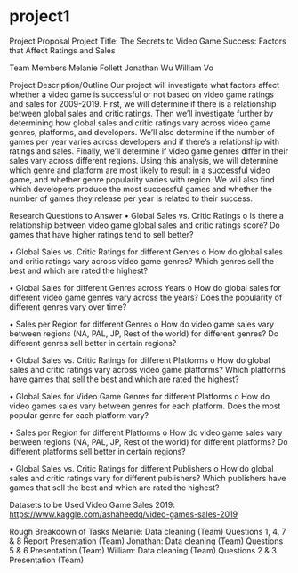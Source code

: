 # project1

Project Proposal
Project Title: The Secrets to Video Game Success: Factors that Affect Ratings and Sales


Team Members
Melanie Follett
Jonathan Wu
William Vo


Project Description/Outline
Our project will investigate what factors affect whether a video game is successful or not based on video game ratings and sales for 2009-2019.  First, we will determine if there is a relationship between global sales and critic ratings.  Then we’ll investigate further by determining how global sales and critic ratings vary across video game genres, platforms, and developers.  We’ll also determine if the number of games per year varies across developers and if there’s a relationship with ratings and sales.  Finally, we’ll determine if video game genres differ in their sales vary across different regions.
Using this analysis, we will determine which genre and platform are most likely to result in a successful video game, and whether genre popularity varies with region.  We will also find which developers produce the most successful games and whether the number of games they release per year is related to their success.


Research Questions to Answer
•	Global Sales vs. Critic Ratings
o	Is there a relationship between video game global sales and critic ratings score?  Do games that have higher ratings tend to sell better?

•	Global Sales vs. Critic Ratings for different Genres
o	How do global sales and critic ratings vary across video game genres?  Which genres sell the best and which are rated the highest?

•	Global Sales for different Genres across Years
o	How do global sales for different video game genres vary across the years?  Does the popularity of different genres vary over time?

•	Sales per Region for different Genres
o	How do video game sales vary between regions (NA, PAL, JP, Rest of the world) for different genres?  Do different genres sell better in certain regions?

•	Global Sales vs. Critic Ratings for different Platforms
o	How do global sales and critic ratings vary across video game platforms?  Which platforms have games that sell the best and which are rated the highest?

•	Global Sales for Video Game Genres for different Platforms
o	How do video games sales vary between genres for each platform.  Does the most popular genre for each platform vary?

•	Sales per Region for different Platforms
o	How do video game sales vary between regions (NA, PAL, JP, Rest of the world) for different platforms?  Do different platforms sell better in certain regions?

•	Global Sales vs. Critic Ratings for different Publishers
o	How do global sales and critic ratings vary for different publishers?  Which publishers have games that sell the best and which are rated the highest?


Datasets to be Used
Video Game Sales 2019: https://www.kaggle.com/ashaheedq/video-games-sales-2019


Rough Breakdown of Tasks
Melanie:
Data cleaning (Team)
Questions 1, 4, 7 & 8
Report
Presentation (Team)
Jonathan:
Data cleaning (Team)
Questions 5 & 6
Presentation (Team)
William:
Data cleaning (Team)
Questions 2 & 3
Presentation (Team)
